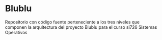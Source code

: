 # Blublu

Repositorio con código fuente perteneciente a los tres niveles que componen la arquitectura del proyecto Blublu para el curso si726 Sistemas Operativos
